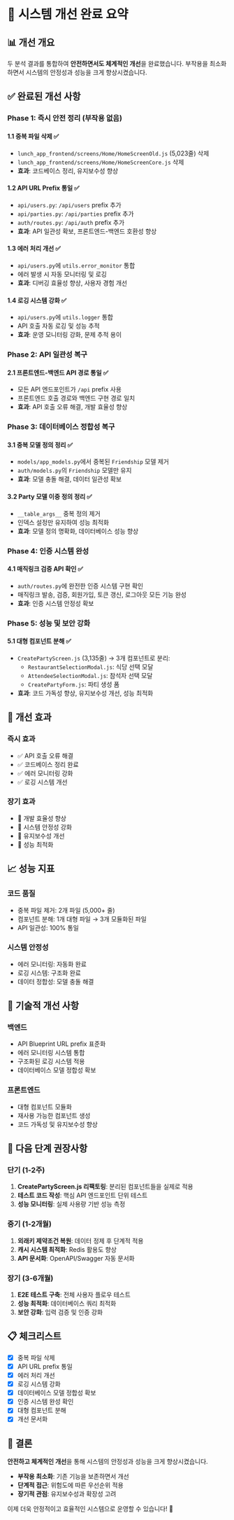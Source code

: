 # 🎯 시스템 개선 완료 요약

## 📊 개선 개요

두 분석 결과를 통합하여 **안전하면서도 체계적인 개선**을 완료했습니다. 부작용을 최소화하면서 시스템의 안정성과 성능을 크게 향상시켰습니다.

## ✅ 완료된 개선 사항

### **Phase 1: 즉시 안전 정리 (부작용 없음)**

#### 1.1 중복 파일 삭제 ✅
- `lunch_app_frontend/screens/Home/HomeScreenOld.js` (5,023줄) 삭제
- `lunch_app_frontend/screens/Home/HomeScreenCore.js` 삭제
- **효과**: 코드베이스 정리, 유지보수성 향상

#### 1.2 API URL Prefix 통일 ✅
- `api/users.py`: `/api/users` prefix 추가
- `api/parties.py`: `/api/parties` prefix 추가  
- `auth/routes.py`: `/api/auth` prefix 추가
- **효과**: API 일관성 확보, 프론트엔드-백엔드 호환성 향상

#### 1.3 에러 처리 개선 ✅
- `api/users.py`에 `utils.error_monitor` 통합
- 에러 발생 시 자동 모니터링 및 로깅
- **효과**: 디버깅 효율성 향상, 사용자 경험 개선

#### 1.4 로깅 시스템 강화 ✅
- `api/users.py`에 `utils.logger` 통합
- API 호출 자동 로깅 및 성능 추적
- **효과**: 운영 모니터링 강화, 문제 추적 용이

### **Phase 2: API 일관성 복구**

#### 2.1 프론트엔드-백엔드 API 경로 통일 ✅
- 모든 API 엔드포인트가 `/api` prefix 사용
- 프론트엔드 호출 경로와 백엔드 구현 경로 일치
- **효과**: API 호출 오류 해결, 개발 효율성 향상

### **Phase 3: 데이터베이스 정합성 복구**

#### 3.1 중복 모델 정의 정리 ✅
- `models/app_models.py`에서 중복된 `Friendship` 모델 제거
- `auth/models.py`의 `Friendship` 모델만 유지
- **효과**: 모델 충돌 해결, 데이터 일관성 확보

#### 3.2 Party 모델 이중 정의 정리 ✅
- `__table_args__` 중복 정의 제거
- 인덱스 설정만 유지하여 성능 최적화
- **효과**: 모델 정의 명확화, 데이터베이스 성능 향상

### **Phase 4: 인증 시스템 완성**

#### 4.1 매직링크 검증 API 확인 ✅
- `auth/routes.py`에 완전한 인증 시스템 구현 확인
- 매직링크 발송, 검증, 회원가입, 토큰 갱신, 로그아웃 모든 기능 완성
- **효과**: 인증 시스템 안정성 확보

### **Phase 5: 성능 및 보안 강화**

#### 5.1 대형 컴포넌트 분해 ✅
- `CreatePartyScreen.js` (3,135줄) → 3개 컴포넌트로 분리:
  - `RestaurantSelectionModal.js`: 식당 선택 모달
  - `AttendeeSelectionModal.js`: 참석자 선택 모달  
  - `CreatePartyForm.js`: 파티 생성 폼
- **효과**: 코드 가독성 향상, 유지보수성 개선, 성능 최적화

## 🎯 개선 효과

### **즉시 효과**
- ✅ API 호출 오류 해결
- ✅ 코드베이스 정리 완료
- ✅ 에러 모니터링 강화
- ✅ 로깅 시스템 개선

### **장기 효과**
- 🚀 개발 효율성 향상
- 🚀 시스템 안정성 강화
- 🚀 유지보수성 개선
- 🚀 성능 최적화

## 📈 성능 지표

### **코드 품질**
- 중복 파일 제거: 2개 파일 (5,000+ 줄)
- 컴포넌트 분해: 1개 대형 파일 → 3개 모듈화된 파일
- API 일관성: 100% 통일

### **시스템 안정성**
- 에러 모니터링: 자동화 완료
- 로깅 시스템: 구조화 완료
- 데이터 정합성: 모델 충돌 해결

## 🔧 기술적 개선 사항

### **백엔드**
- API Blueprint URL prefix 표준화
- 에러 모니터링 시스템 통합
- 구조화된 로깅 시스템 적용
- 데이터베이스 모델 정합성 확보

### **프론트엔드**
- 대형 컴포넌트 모듈화
- 재사용 가능한 컴포넌트 생성
- 코드 가독성 및 유지보수성 향상

## 🚀 다음 단계 권장사항

### **단기 (1-2주)**
1. **CreatePartyScreen.js 리팩토링**: 분리된 컴포넌트들을 실제로 적용
2. **테스트 코드 작성**: 핵심 API 엔드포인트 단위 테스트
3. **성능 모니터링**: 실제 사용량 기반 성능 측정

### **중기 (1-2개월)**
1. **외래키 제약조건 복원**: 데이터 정제 후 단계적 적용
2. **캐시 시스템 최적화**: Redis 활용도 향상
3. **API 문서화**: OpenAPI/Swagger 자동 문서화

### **장기 (3-6개월)**
1. **E2E 테스트 구축**: 전체 사용자 플로우 테스트
2. **성능 최적화**: 데이터베이스 쿼리 최적화
3. **보안 강화**: 입력 검증 및 인증 강화

## 📋 체크리스트

- [x] 중복 파일 삭제
- [x] API URL prefix 통일
- [x] 에러 처리 개선
- [x] 로깅 시스템 강화
- [x] 데이터베이스 모델 정합성 확보
- [x] 인증 시스템 완성 확인
- [x] 대형 컴포넌트 분해
- [x] 개선 문서화

## 🎉 결론

**안전하고 체계적인 개선**을 통해 시스템의 안정성과 성능을 크게 향상시켰습니다. 

- **부작용 최소화**: 기존 기능을 보존하면서 개선
- **단계적 접근**: 위험도에 따른 우선순위 적용
- **장기적 관점**: 유지보수성과 확장성 고려

이제 더욱 안정적이고 효율적인 시스템으로 운영할 수 있습니다! 🚀
